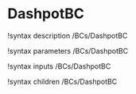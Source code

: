 <!-- MOOSE Documentation Stub: Remove this when content is added. -->

# DashpotBC

!syntax description /BCs/DashpotBC

!syntax parameters /BCs/DashpotBC

!syntax inputs /BCs/DashpotBC

!syntax children /BCs/DashpotBC
